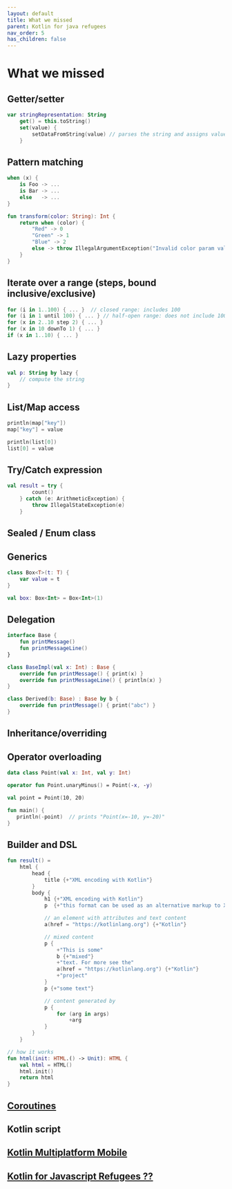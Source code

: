 ```yaml
---
layout: default
title: What we missed
parent: Kotlin for java refugees
nav_order: 5
has_children: false
---
```


# What we missed

## Getter/setter

```kotlin
var stringRepresentation: String
    get() = this.toString()
    set(value) {
        setDataFromString(value) // parses the string and assigns values to other properties
    }
```
## Pattern matching

```kotlin
when (x) {
    is Foo -> ...
    is Bar -> ...
    else   -> ...
}

fun transform(color: String): Int {
    return when (color) {
        "Red" -> 0
        "Green" -> 1
        "Blue" -> 2
        else -> throw IllegalArgumentException("Invalid color param value")
    }
}
```
## Iterate over a range (steps, bound inclusive/exclusive)

```kotlin
for (i in 1..100) { ... }  // closed range: includes 100
for (i in 1 until 100) { ... } // half-open range: does not include 100
for (x in 2..10 step 2) { ... }
for (x in 10 downTo 1) { ... }
if (x in 1..10) { ... }
```
## Lazy properties

```kotlin
val p: String by lazy {
    // compute the string
}
```
## List/Map access

```kotlin
println(map["key"])
map["key"] = value

println(list[0])
list[0] = value
```
## Try/Catch expression

```kotlin
val result = try {
        count()
    } catch (e: ArithmeticException) {
        throw IllegalStateException(e)
    }
```
## Sealed / Enum class
## Generics

```kotlin
class Box<T>(t: T) {
    var value = t
}

val box: Box<Int> = Box<Int>(1)
```
## Delegation

```kotlin
interface Base {
    fun printMessage()
    fun printMessageLine()
}

class BaseImpl(val x: Int) : Base {
    override fun printMessage() { print(x) }
    override fun printMessageLine() { println(x) }
}

class Derived(b: Base) : Base by b {
    override fun printMessage() { print("abc") }
}
```
## Inheritance/overriding
## Operator overloading

```kotlin
data class Point(val x: Int, val y: Int)

operator fun Point.unaryMinus() = Point(-x, -y)

val point = Point(10, 20)

fun main() {
   println(-point)  // prints "Point(x=-10, y=-20)"
}
```
## Builder and DSL

```kotlin
fun result() =
    html {
        head {
            title {+"XML encoding with Kotlin"}
        }
        body {
            h1 {+"XML encoding with Kotlin"}
            p  {+"this format can be used as an alternative markup to XML"}

            // an element with attributes and text content
            a(href = "https://kotlinlang.org") {+"Kotlin"}

            // mixed content
            p {
                +"This is some"
                b {+"mixed"}
                +"text. For more see the"
                a(href = "https://kotlinlang.org") {+"Kotlin"}
                +"project"
            }
            p {+"some text"}

            // content generated by
            p {
                for (arg in args)
                    +arg
            }
        }
    }

// how it works        
fun html(init: HTML.() -> Unit): HTML {
    val html = HTML()
    html.init()
    return html
}
```
## [Coroutines](https://kotlinlang.org/docs/coroutines-overview.html)
## Kotlin script
## [Kotlin Multiplatform Mobile](https://kotlinlang.org/lp/mobile/)
## [Kotlin for Javascript Refugees ??](https://kotlinlang.org/docs/js-overview.html)